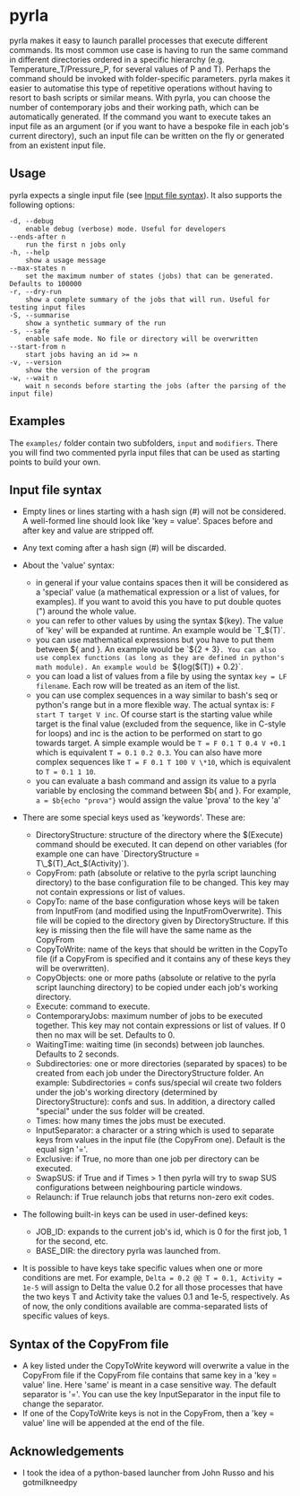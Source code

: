 # pyrla

pyrla makes it easy to launch parallel processes that execute different commands. Its most common use case is having to run the same command in different directories ordered in a specific hierarchy (e.g. Temperature\_T/Pressure\_P, for several values of P and T). Perhaps the command should be invoked with folder-specific parameters. pyrla makes it easier to automatise this type of repetitive operations without having to resort to bash scripts or similar means. 
With pyrla, you can choose the number of contemporary jobs and their working path, which can be automatically generated. 
If the command you want to execute takes an input file as an argument (or if you want to have a bespoke file in each job's current directory), such an input file can be written on the fly or generated from an existent input file.
	
## Usage

pyrla expects a single input file (see [Input file syntax](#input-file-syntax)). It also supports the following options:

	-d, --debug 
		enable debug (verbose) mode. Useful for developers
	--ends-after n
		run the first n jobs only
	-h, --help
		show a usage message
	--max-states n
		set the maximum number of states (jobs) that can be generated. Defaults to 100000
	-r, --dry-run
		show a complete summary of the jobs that will run. Useful for testing input files
	-S, --summarise
		show a synthetic summary of the run
	-s, --safe
		enable safe mode. No file or directory will be overwritten
	--start-from n
		start jobs having an id >= n
	-v, --version
		show the version of the program
	-w, --wait n
		wait n seconds before starting the jobs (after the parsing of the input file)

## Examples

The `examples/` folder contain two subfolders, `input` and `modifiers`. There you will find two commented pyrla input files that can be used as starting points to build your own.

## Input file syntax

* Empty lines or lines starting with a hash sign (\#) will not be considered. A well-formed line should look like 'key = value'. Spaces before and after key and value are stripped off.
* Any text coming after a hash sign (\#) will be discarded.
* About the 'value' syntax:
	* in general if your value contains spaces then it will be considered as a 'special' value (a mathematical expression or a list of values, for examples). If you want to avoid this you have to put double quotes (") around the whole value.
	* you can refer to other values by using the syntax $(key). The value of 'key' will be expanded at runtime. An example would be `T_$(T)`.
	* you can use mathematical expressions but you have to put them between ${ and }. An example would be `${2 + 3}`. You can also use complex functions (as long as they are defined in python's math module). An example would be `${log($(T)) + 0.2}`.
	* you can load a list of values from a file by using the syntax `key = LF filename`. Each row will be treated as an item of the list.
	* you can use complex sequences in a way similar to bash's seq or python's range but in a more flexible way. The actual syntax is: `F start T target V inc`. Of course start is the starting value while target is the final value (excluded from the sequence, like in C-style for loops) and inc is the action to be performed on start to go towards target. A simple example would be `T = F 0.1 T 0.4 V +0.1` which is equivalent `T = 0.1 0.2 0.3`. You can also have more complex sequences like `T = F 0.1 T 100 V \*10`, which is equivalent to `T = 0.1 1 10`.
	* you can evaluate a bash command and assign its value to a pyrla variable by enclosing the command between $b{ and }. For example, `a = $b{echo "prova"}` would assign the value 'prova' to the key 'a' 
		
* There are some special keys used as 'keywords'. These are:
	* DirectoryStructure: structure of the directory where the $(Execute) command should be executed. It can depend on other variables (for example one can have `DirectoryStructure = T\_$(T)\_Act_$(Activity)`). 
	* CopyFrom: path (absolute or relative to the pyrla script launching directory) to the base configuration file to be changed. This key may not contain expressions or list of values.
	* CopyTo: name of the base configuration whose keys will be taken from InputFrom (and modified using the InputFromOverwrite). This file will be copied to the directory given by DirectoryStructure. If this key is missing then the file will have the same name as the CopyFrom
	* CopyToWrite: name of the keys that should be written in the CopyTo file (if a CopyFrom is specified and it contains any of these keys they will be overwritten).
	* CopyObjects: one or more paths (absolute or relative to the pyrla script launching directory) to be copied under each job's working directory.
	* Execute: command to execute.
	* ContemporaryJobs: maximum number of jobs to be executed together. This key may not contain expressions or list of values. If 0 then no max will be set. Defaults to 0.
	* WaitingTime: waiting time (in seconds) between job launches. Defaults to 2 seconds.
	* Subdirectories: one or more directories (separated by spaces) to be created from each job under the DirectoryStructure folder. An example: Subdirectories = confs sus/special wil create two folders under the job's working directory (determined by DirectoryStructure): confs and sus. In addition, a directory called "special" under the sus folder will be created.
	* Times: how many times the jobs must be executed.
	* InputSeparator: a character or a string which is used to separate keys from values in the input file (the CopyFrom one). Default is the equal sign '='.
	* Exclusive: if True, no more than one job per directory can be executed.
	* SwapSUS: if True and if Times > 1 then pyrla will try to swap SUS configurations between neighbouring particle windows.
	* Relaunch: if True relaunch jobs that returns non-zero exit codes.
		
* The following built-in keys can be used in user-defined keys:
	* JOB_ID: expands to the current job's id, which is 0 for the first job, 1 for the second, etc.
	* BASE_DIR: the directory pyrla was launched from.
	
* It is possible to have keys take specific values when one or more conditions are met. For example, `Delta = 0.2 @@ T = 0.1, Activity = 1e-5` will assign to Delta the value 0.2 for all those processes that have the two keys T and Activity take the values 0.1 and 1e-5, respectively. As of now, the only conditions available are comma-separated lists of specific values of keys.
		
## Syntax of the CopyFrom file

* A key listed under the CopyToWrite keyword will overwrite a value in the CopyFrom file if the CopyFrom file contains that same key in a 'key = value' line. Here 'same' is meant in a case sensitive way. The default separator is '='. You can use the key InputSeparator in the input file to change the separator. 
* If one of the CopyToWrite keys is not in the CopyFrom, then a 'key = value' line will be appended at the end of the file.
	
## Acknowledgements

* I took the idea of a python-based launcher from John Russo and his gotmilkneedpy
